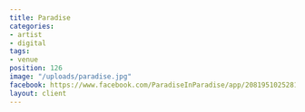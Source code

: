 ```yaml
---
title: Paradise
categories:
- artist
- digital
tags:
- venue
position: 126
image: "/uploads/paradise.jpg"
facebook: https://www.facebook.com/ParadiseInParadise/app/208195102528120/
layout: client
---
```


